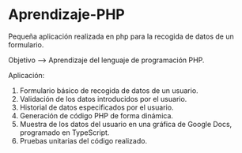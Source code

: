 # Aprendizaje-PHP
Pequeña aplicación realizada en php para la recogida de datos de un formulario. 

Objetivo --> Aprendizaje del lenguaje de programación PHP.

Aplicación:
1. Formulario básico de recogida de datos de un usuario.
2. Validación de los datos introducidos por el usuario.
3. Historial de datos especificados por el usuario.
4. Generación de código PHP de forma dinámica.
5. Muestra de los datos del usuario en una gráfica de Google Docs, programado en TypeScript.
6. Pruebas unitarias del código realizado.
